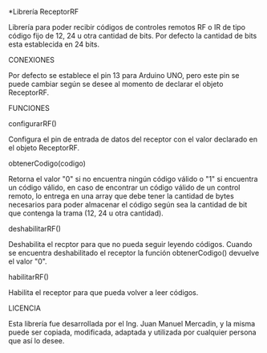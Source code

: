*Librería ReceptorRF

Librería para poder recibir códigos de controles remotos RF o IR de tipo código fijo de 12, 24 u otra cantidad de bits. Por defecto la cantidad de bits esta establecida en 24 bits.

CONEXIONES

Por defecto se establece el pin 13 para Arduino UNO, pero este pin se puede cambiar según se desee al momento de declarar el objeto ReceptorRF.

FUNCIONES

configurarRF()

Configura el pin de entrada de datos del receptor con el valor declarado en el objeto ReceptorRF.

obtenerCodigo(codigo)

Retorna el valor  "0"  si no encuentra ningún código válido o "1" si encuentra un código válido, en caso de encontrar un código válido de un control remoto, lo entrega en una array que debe tener la cantidad de bytes necesarios para poder almacenar el código según sea la cantidad de bit que contenga la trama (12, 24 u otra cantidad).

deshabilitarRF()

Deshabilita el recptor para que no pueda seguir leyendo códigos. Cuando se encuentra deshabilitado el receptor la función obtenerCodigo() devuelve el valor "0".

habilitarRF()

Habilita el receptor para que pueda volver a leer códigos.

LICENCIA

Esta librería fue desarrollada por el Ing. Juan Manuel Mercadin, y la misma puede ser copiada, modificada, adaptada y utilizada por cualquier persona que así lo desee.
